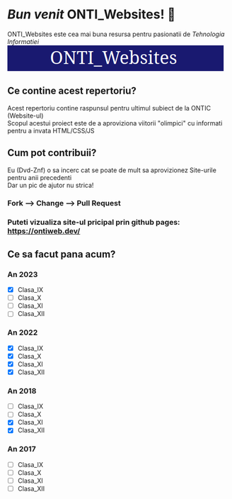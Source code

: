 # *Bun venit* ONTI_Websites! 🥇
ONTI_Websites este cea mai buna resursa pentru pasionatii de *Tehnologia Informatiei*  
![Screenshot](/static/Screenshot.png)  
## Ce contine acest repertoriu?
Acest repertoriu contine raspunsul pentru ultimul subiect de la ONTIC (Website-ul)  
Scopul acestui proiect este de a aproviziona viitorii "olimpici" cu informati pentru a invata HTML/CSS/JS
## Cum pot contribuii?
Eu (Dvd-Znf) o sa incerc cat se poate de mult sa aprovizionez Site-urile pentru anii precedenti  
Dar un pic de ajutor nu strica!  
### Fork --> Change --> Pull Request  

### Puteti vizualiza site-ul pricipal prin github pages: https://ontiweb.dev/
  
## Ce sa facut pana acum?
  
### An 2023   
- [X] Clasa_IX    
- [ ] Clasa_X    
- [ ] Clasa_XI    
- [ ] Clasa_XII    
  
### An 2022  
- [X] Clasa_IX  
- [X] Clasa_X  
- [X] Clasa_XI  
- [X] Clasa_XII  
  
### An 2018  
- [ ] Clasa_IX  
- [ ] Clasa_X  
- [X] Clasa_XI  
- [X] Clasa_XII  
  
### An 2017  
- [ ] Clasa_IX  
- [ ] Clasa_X  
- [ ] Clasa_XI  
- [ ] Clasa_XII  
